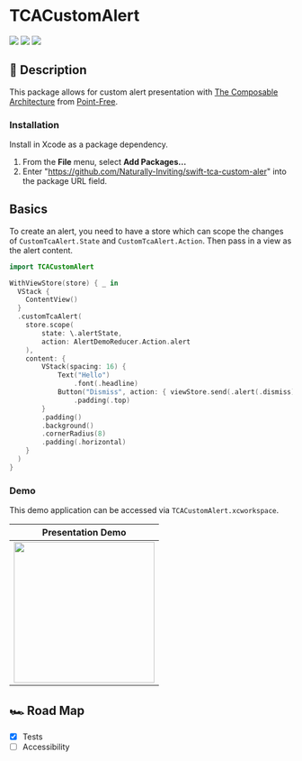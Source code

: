 # TCACustomAlert

[![](https://img.shields.io/endpoint?url=https%3A%2F%2Fswiftpackageindex.com%2Fapi%2Fpackages%2FNaturally-Inviting%2FTCACustomAlert%2Fbadge%3Ftype%3Dswift-versions)](https://swiftpackageindex.com/Naturally-Inviting/TCACustomAlert)
[![](https://img.shields.io/endpoint?url=https%3A%2F%2Fswiftpackageindex.com%2Fapi%2Fpackages%2Fnaturally-inviting%2FTCACustomAlert%2Fbadge%3Ftype%3Dplatforms)](https://swiftpackageindex.com/Naturally-Inviting/TCACustomAlert)
![](https://img.shields.io/badge/coverage-98%25-brightgreen)

## 📝 Description

This package allows for custom alert presentation with [The Composable Architecture](https://github.com/pointfreeco/swift-composable-architecture) from [Point-Free](https://www.pointfree.co).

### Installation 

Install in Xcode as a package dependency.
  1. From the **File** menu, select **Add Packages...**
  2. Enter "https://github.com/Naturally-Inviting/swift-tca-custom-aler" into the package URL field.
     
## Basics 

To create an alert, you need to have a store which can scope the changes of `CustomTcaAlert.State` and `CustomTcaAlert.Action`. Then pass in a view as the alert content.

```swift
import TCACustomAlert

WithViewStore(store) { _ in 
  VStack {
    ContentView()
  }
  .customTcaAlert(
    store.scope(
        state: \.alertState,
        action: AlertDemoReducer.Action.alert
    ),
    content: {
        VStack(spacing: 16) {
            Text("Hello")
                .font(.headline)
            Button("Dismiss", action: { viewStore.send(.alert(.dismiss)) })
                .padding(.top)
        }
        .padding()
        .background()
        .cornerRadius(8)
        .padding(.horizontal)
    }
  )
}
```

### Demo

This demo application can be accessed via `TCACustomAlert.xcworkspace`. 

|Presentation Demo|
|:-:|
|<img src="Demo.gif" width="250"/>|

## 🏎️ Road Map

- [x] Tests
- [ ] Accessibility
